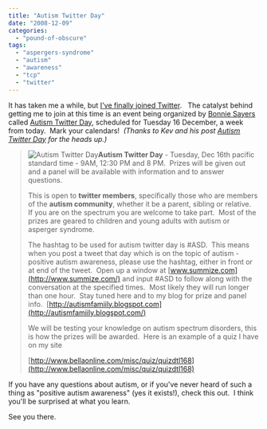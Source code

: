 ```yaml
---
title: "Autism Twitter Day"
date: "2008-12-09"
categories: 
  - "pound-of-obscure"
tags: 
  - "aspergers-syndrome"
  - "autism"
  - "awareness"
  - "tcp"
  - "twitter"
---
```


It has taken me a while, but [I've finally joined Twitter](http://www.twitter.com/gbrettmiller).   The catalyst behind getting me to join at this time is an event being organized by [Bonnie Sayers](http://autismfamiily.blogspot.com/) called [Autism Twitter Day](http://autismfamily.tumblr.com/post/62546682/autism-twitter-day-tuesday-dec-16th-pacific), scheduled for Tuesday 16 December, a week from today.  Mark your calendars!  _(Thanks to Kev and his post [Autism Twitter Day](http://leftbrainrightbrain.co.uk/?p=1718) for the heads up.)_

> ![](images/xfMnKiwG6gzl8nllkrJ45coko1_250.gif "Autism Twitter Day")**Autism Twitter Day** - Tuesday, Dec 16th pacific standard time - 9AM, 12:30 PM and 8 PM.  Prizes will be given out and a panel will be available with information and to answer questions.
> 
> This is open to **twitter members**, specifically those who are members of the **autism community**, whether it be a parent, sibling or relative.  If you are on the spectrum you are welcome to take part.  Most of the prizes are geared to children and young adults with autism or asperger syndrome.
> 
> The hashtag to be used for autism twitter day is #ASD.  This means when you post a tweet that day which is on the topic of autism - positive autism awareness, please use the hashtag, either in front or at end of the tweet.  Open up a window at [www.summize.com](http://www.summize.com/) and input #ASD to follow along with the conversation at the specified times.  Most likely they will run longer than one hour.  Stay tuned here and to my blog for prize and panel info.  [http://autismfamiily.blogspot.com](http://autismfamiily.blogspot.com/)
> 
> We will be testing your knowledge on autism spectrum disorders, this is how the prizes will be awarded.  Here is an example of a quiz I have on my site
> 
> [http://www.bellaonline.com/misc/quiz/quizdtl168](http://www.bellaonline.com/misc/quiz/quizdtl168)

If you have any questions about autism, or if you've never heard of such a thing as "positive autism awareness" (yes it exists!), check this out.  I think you'll be surprised at what you learn.

See you there.

